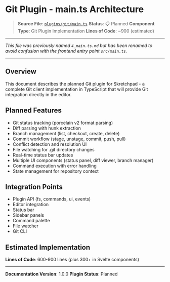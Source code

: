# Git Plugin - main.ts Architecture

> **Source File**: [`plugins/git/main.ts`](../../../plugins/git/main.ts)
> **Status**: 📋 Planned
> **Component Type**: Git Plugin Implementation
> **Lines of Code**: ~900 (estimated)

---

*This file was previously named `4_main.ts.md` but has been renamed to avoid confusion with the frontend entry point `src/main.ts`.*

---

## Overview

This document describes the planned Git plugin for Skretchpad - a complete Git client implementation in TypeScript that will provide Git integration directly in the editor.

## Planned Features

- Git status tracking (porcelain v2 format parsing)
- Diff parsing with hunk extraction
- Branch management (list, checkout, create, delete)
- Commit workflow (stage, unstage, commit, push, pull)
- Conflict detection and resolution UI
- File watching for .git directory changes
- Real-time status bar updates
- Multiple UI components (status panel, diff viewer, branch manager)
- Command execution with error handling
- State management for repository context

## Integration Points

- Plugin API (fs, commands, ui, events)
- Editor integration
- Status bar
- Sidebar panels
- Command palette
- File watcher
- Git CLI

## Estimated Implementation

**Lines of Code**: 600-900 lines (plus 300+ in Svelte components)

---

**Documentation Version**: 1.0.0
**Plugin Status**: Planned
